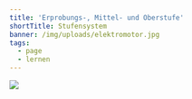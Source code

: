 ```yaml
---
title: 'Erprobungs-, Mittel- und Oberstufe'
shortTitle: Stufensystem
banner: /img/uploads/elektromotor.jpg
tags:
  - page
  - lernen
---
```



![](/img/uploads/53eaa853-fc1b-4f3c-a2c7-b55cd462d80b.jpeg)
